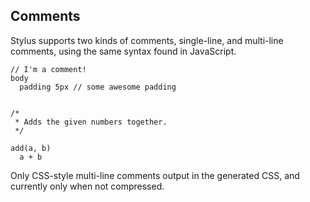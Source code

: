 
## Comments

  Stylus supports two kinds of comments, single-line, and multi-line comments, using the same syntax found in JavaScript.


    // I'm a comment!
    body
      padding 5px // some awesome padding


    /*
     * Adds the given numbers together.
     */
    
    add(a, b)
      a + b

 Only CSS-style multi-line comments output in the generated CSS, and currently only when not compressed. 